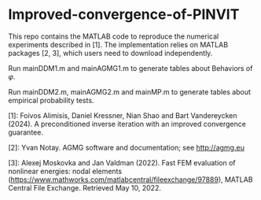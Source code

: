 # Improved-convergence-of-PINVIT

This repo contains the MATLAB code to reproduce the numerical experiments described in [1]. The implementation relies on MATLAB packages [2, 3], which users need to download independently.

Run mainDDM1.m and mainAGMG1.m to generate tables about Behaviors of $\varphi$.

Run mainDDM2.m, mainAGMG2.m and mainMP.m to generate tables about empirical probability tests.


[1]: Foivos Alimisis, Daniel Kressner, Nian Shao and Bart Vandereycken (2024). A preconditioned inverse iteration with an improved convergence guarantee.

[2]: Yvan Notay. AGMG software and documentation; see http://agmg.eu

[3]: Alexej Moskovka and Jan Valdman (2022). Fast FEM evaluation of nonlinear energies: nodal elements (https://www.mathworks.com/matlabcentral/fileexchange/97889), MATLAB Central File Exchange. Retrieved May 10, 2022.
